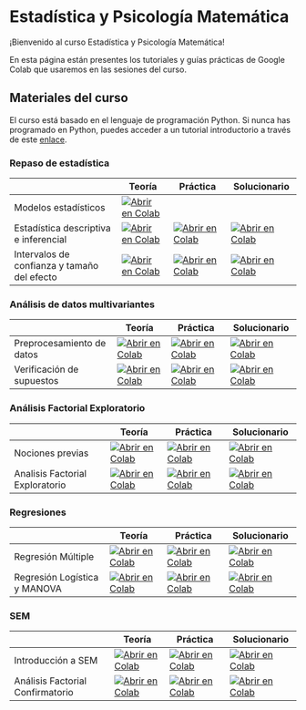 # Estadística y Psicología Matemática

¡Bienvenido al curso Estadística y Psicología Matemática!

En esta página están presentes los tutoriales y guías prácticas de Google Colab que usaremos en las sesiones del curso.

## Materiales del curso 

El curso está basado en el lenguaje de programación Python. Si nunca has programado en Python, puedes acceder a un tutorial introductorio a través de este [enlace](https://colab.research.google.com/github/renatoparedes/EstadisticaYPsicologiaMatematica/blob/main/IntroaPython.ipynb).

### Repaso de estadística

|   | Teoría | Práctica | Solucionario |
| - | --- | ---- | ---- |
| Modelos estadísticos | [![Abrir en Colab](https://colab.research.google.com/assets/colab-badge.svg)](https://colab.research.google.com/github/renatoparedes/EstadisticaYPsicologiaMatematica/blob/main/RepasodeEstadistica/ModelosEstadisticos.ipynb)|
| Estadística descriptiva e inferencial | [![Abrir en Colab](https://colab.research.google.com/assets/colab-badge.svg)](https://colab.research.google.com/github/renatoparedes/EstadisticaYPsicologiaMatematica/blob/main/RepasodeEstadistica/EstadisticaDescriptivaInferencial.ipynb)| [![Abrir en Colab](https://colab.research.google.com/assets/colab-badge.svg)](https://colab.research.google.com/github/renatoparedes/EstadisticaYPsicologiaMatematica/blob/main/RepasodeEstadistica/Practica_EstadisticaDescriptivaInferencial.ipynb) | [![Abrir en Colab](https://colab.research.google.com/assets/colab-badge.svg)](https://colab.research.google.com/github/renatoparedes/EstadisticaYPsicologiaMatematica/blob/main/RepasodeEstadistica/Solucionario_EstadisticaDescriptivaInferencial.ipynb) 
| Intervalos de confianza y tamaño del efecto | [![Abrir en Colab](https://colab.research.google.com/assets/colab-badge.svg)](https://colab.research.google.com/github/renatoparedes/EstadisticaYPsicologiaMatematica/blob/main/RepasodeEstadistica/IntervalosdeConfianza.ipynb)| [![Abrir en Colab](https://colab.research.google.com/assets/colab-badge.svg)](https://colab.research.google.com/github/renatoparedes/EstadisticaYPsicologiaMatematica/blob/main/RepasodeEstadistica/Practica_IntervalosdeConfianza.ipynb) | [![Abrir en Colab](https://colab.research.google.com/assets/colab-badge.svg)](https://colab.research.google.com/github/renatoparedes/EstadisticaYPsicologiaMatematica/blob/main/RepasodeEstadistica/Solucionario_IntervalosdeConfianza.ipynb)

### Análisis de datos multivariantes

|   | Teoría | Práctica | Solucionario |
| - | --- | ---- | ---- |
| Preprocesamiento de datos | [![Abrir en Colab](https://colab.research.google.com/assets/colab-badge.svg)](https://colab.research.google.com/github/renatoparedes/EstadisticaYPsicologiaMatematica/blob/main/AnalisisDeDatosMultivariantes/PreprocesamientoDeDatos.ipynb)|[![Abrir en Colab](https://colab.research.google.com/assets/colab-badge.svg)](https://colab.research.google.com/github/renatoparedes/EstadisticaYPsicologiaMatematica/blob/main/AnalisisDeDatosMultivariantes/Practica_PreprocesamientoDeDatos.ipynb) |  [![Abrir en Colab](https://colab.research.google.com/assets/colab-badge.svg)](https://colab.research.google.com/github/renatoparedes/EstadisticaYPsicologiaMatematica/blob/main/AnalisisDeDatosMultivariantes/Solucionario_PreprocesamientoDeDatos.ipynb) 
| Verificación de supuestos | [![Abrir en Colab](https://colab.research.google.com/assets/colab-badge.svg)](https://colab.research.google.com/github/renatoparedes/EstadisticaYPsicologiaMatematica/blob/main/AnalisisDeDatosMultivariantes/VerificacionDeSupuestos.ipynb)| [![Abrir en Colab](https://colab.research.google.com/assets/colab-badge.svg)](https://colab.research.google.com/github/renatoparedes/EstadisticaYPsicologiaMatematica/blob/main/AnalisisDeDatosMultivariantes/Practica_VerificacionDeSupuestos.ipynb) | [![Abrir en Colab](https://colab.research.google.com/assets/colab-badge.svg)](https://colab.research.google.com/github/renatoparedes/EstadisticaYPsicologiaMatematica/blob/main/AnalisisDeDatosMultivariantes/Solucionario_VerificacionDeSupuestos.ipynb)

### Análisis Factorial Exploratorio

|   | Teoría | Práctica | Solucionario |
| - | --- | ---- | ---- |
| Nociones previas | [![Abrir en Colab](https://colab.research.google.com/assets/colab-badge.svg)](https://colab.research.google.com/github/renatoparedes/EstadisticaYPsicologiaMatematica/blob/main/AFE/NocionesPrevias.ipynb)|[![Abrir en Colab](https://colab.research.google.com/assets/colab-badge.svg)](https://colab.research.google.com/github/renatoparedes/EstadisticaYPsicologiaMatematica/blob/main/AFE/Practica_NocionesPrevias.ipynb) | [![Abrir en Colab](https://colab.research.google.com/assets/colab-badge.svg)](https://colab.research.google.com/github/renatoparedes/EstadisticaYPsicologiaMatematica/blob/main/AFE/Solucionario_NocionesPrevias.ipynb) |  
| Analisis Factorial Exploratorio | [![Abrir en Colab](https://colab.research.google.com/assets/colab-badge.svg)](https://colab.research.google.com/github/renatoparedes/EstadisticaYPsicologiaMatematica/blob/main/AFE/AnalisisFactorialExploratorio.ipynb)| [![Abrir en Colab](https://colab.research.google.com/assets/colab-badge.svg)](https://colab.research.google.com/github/renatoparedes/EstadisticaYPsicologiaMatematica/blob/main/AFE/Practica_AnalisisFactorialExploratorio.ipynb) | [![Abrir en Colab](https://colab.research.google.com/assets/colab-badge.svg)](https://colab.research.google.com/github/renatoparedes/EstadisticaYPsicologiaMatematica/blob/main/AFE/Solucionario_AnalisisFactorialExploratorio.ipynb) | 

### Regresiones


|   | Teoría | Práctica | Solucionario |
| - | --- | ---- | ---- |
| Regresión Múltiple | [![Abrir en Colab](https://colab.research.google.com/assets/colab-badge.svg)](https://colab.research.google.com/github/renatoparedes/EstadisticaYPsicologiaMatematica/blob/main/Regresiones/RegresionMultiple.ipynb)|[![Abrir en Colab](https://colab.research.google.com/assets/colab-badge.svg)](https://colab.research.google.com/github/renatoparedes/EstadisticaYPsicologiaMatematica/blob/main/Regresiones/Practica_RegresionMultiple.ipynb) | [![Abrir en Colab](https://colab.research.google.com/assets/colab-badge.svg)](https://colab.research.google.com/github/renatoparedes/EstadisticaYPsicologiaMatematica/blob/main/Regresiones/Solucionario_RegresionMultiple.ipynb) | 
| Regresión Logística y MANOVA | [![Abrir en Colab](https://colab.research.google.com/assets/colab-badge.svg)](https://colab.research.google.com/github/renatoparedes/EstadisticaYPsicologiaMatematica/blob/main/Regresiones/MANOVA.ipynb)| [![Abrir en Colab](https://colab.research.google.com/assets/colab-badge.svg)](https://colab.research.google.com/github/renatoparedes/EstadisticaYPsicologiaMatematica/blob/main/Regresiones/Practica_MANOVA.ipynb) | [![Abrir en Colab](https://colab.research.google.com/assets/colab-badge.svg)](https://colab.research.google.com/github/renatoparedes/EstadisticaYPsicologiaMatematica/blob/main/Regresiones/Solucionario_MANOVA.ipynb) |


### SEM

|   | Teoría | Práctica | Solucionario |
| - | --- | ---- | ---- |
| Introducción a SEM | [![Abrir en Colab](https://colab.research.google.com/assets/colab-badge.svg)](https://colab.research.google.com/github/renatoparedes/EstadisticaYPsicologiaMatematica/blob/main/SEM/IntroaSEM.ipynb)|[![Abrir en Colab](https://colab.research.google.com/assets/colab-badge.svg)](https://colab.research.google.com/github/renatoparedes/EstadisticaYPsicologiaMatematica/blob/main/SEM/Practica_IntroaSEM.ipynb) | [![Abrir en Colab](https://colab.research.google.com/assets/colab-badge.svg)](https://colab.research.google.com/github/renatoparedes/EstadisticaYPsicologiaMatematica/blob/main/SEM/Solucionario_IntroaSEM.ipynb) | 
| Análisis Factorial Confirmatorio | [![Abrir en Colab](https://colab.research.google.com/assets/colab-badge.svg)](https://colab.research.google.com/github/renatoparedes/EstadisticaYPsicologiaMatematica/blob/main/SEM/AFC.ipynb)| [![Abrir en Colab](https://colab.research.google.com/assets/colab-badge.svg)](https://colab.research.google.com/github/renatoparedes/EstadisticaYPsicologiaMatematica/blob/main/SEM/Practica_AFC.ipynb) | [![Abrir en Colab](https://colab.research.google.com/assets/colab-badge.svg)](https://colab.research.google.com/github/renatoparedes/EstadisticaYPsicologiaMatematica/blob/main/SEM/Solucionario_AFC.ipynb) |
